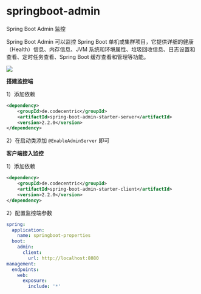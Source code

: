 # springboot-admin

Spring Boot Admin 监控

Spring Boot Admin 可以监控 Spring Boot 单机或集群项目，它提供详细的健康 （Health）信息、内存信息、JVM 系统和环境属性、垃圾回收信息、日志设置和查看、定时任务查看、Spring Boot 缓存查看和管理等功能。

![](D:\workspace\practice-master\springboot-master\code\springboot-admin\Snipaste_2023-10-12_17-07-55.png)

**搭建监控端**

1）添加依赖

```xml
<dependency>
    <groupId>de.codecentric</groupId>
    <artifactId>spring-boot-admin-starter-server</artifactId>
    <version>2.2.0</version>
</dependency>
```

2）在启动类添加 `@EnableAdminServer` 即可

**客户端接入监控**

1）添加依赖

```xml
<dependency>
    <groupId>de.codecentric</groupId>
    <artifactId>spring-boot-admin-starter-client</artifactId>
    <version>2.2.0</version>
</dependency>
```

2）配置监控端参数

```yaml
spring:
  application:
    name: springboot-properties
  boot:
    admin:
      client:
        url: http://localhost:8080
management:
  endpoints:
    web:
      exposure:
        include: '*'
```

